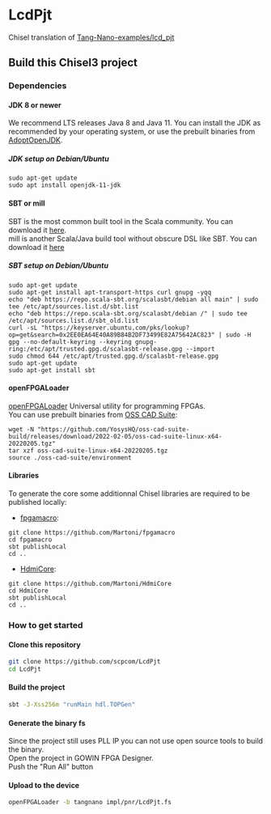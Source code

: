 LcdPjt
=======

Chisel translation of [Tang-Nano-examples/lcd_pjt](https://github.com/sipeed/Tang-Nano-examples/tree/master/example_lcd/lcd_pjt)

## Build this Chisel3 project

### Dependencies

#### JDK 8 or newer

We recommend LTS releases Java 8 and Java 11. You can install the JDK as recommended by your operating system, or use the prebuilt binaries from [AdoptOpenJDK](https://adoptopenjdk.net/).

##### JDK setup on Debian/Ubuntu
```Shell
sudo apt-get update
sudo apt install openjdk-11-jdk
```

#### SBT or mill

SBT is the most common built tool in the Scala community. You can download it [here](https://www.scala-sbt.org/download.html).  
mill is another Scala/Java build tool without obscure DSL like SBT. You can download it [here](https://github.com/com-lihaoyi/mill/releases)

##### SBT setup on Debian/Ubuntu

```Shell
sudo apt-get update
sudo apt-get install apt-transport-https curl gnupg -yqq
echo "deb https://repo.scala-sbt.org/scalasbt/debian all main" | sudo tee /etc/apt/sources.list.d/sbt.list
echo "deb https://repo.scala-sbt.org/scalasbt/debian /" | sudo tee /etc/apt/sources.list.d/sbt_old.list
curl -sL "https://keyserver.ubuntu.com/pks/lookup?op=get&search=0x2EE0EA64E40A89B84B2DF73499E82A75642AC823" | sudo -H gpg --no-default-keyring --keyring gnupg-ring:/etc/apt/trusted.gpg.d/scalasbt-release.gpg --import
sudo chmod 644 /etc/apt/trusted.gpg.d/scalasbt-release.gpg
sudo apt-get update
sudo apt-get install sbt
```

#### openFPGALoader

[openFPGALoader](https://github.com/trabucayre/openFPGALoader) Universal utility for programming FPGAs.  
You can use prebuilt binaries from [OSS CAD Suite](https://github.com/YosysHQ/oss-cad-suite-build):

```Shell
wget -N "https://github.com/YosysHQ/oss-cad-suite-build/releases/download/2022-02-05/oss-cad-suite-linux-x64-20220205.tgz"
tar xzf oss-cad-suite-linux-x64-20220205.tgz
source ./oss-cad-suite/environment
```

#### Libraries

To generate the core some additionnal Chisel libraries are required to be
published locally:

- [fpgamacro](https://github.com/Martoni/fpgamacro):

```Shell
git clone https://github.com/Martoni/fpgamacro
cd fpgamacro
sbt publishLocal
cd ..
```

- [HdmiCore](https://github.com/Martoni/HdmiCore):

```Shell
git clone https://github.com/Martoni/HdmiCore
cd HdmiCore
sbt publishLocal
cd ..
```

### How to get started

#### Clone this repository

```sh
git clone https://github.com/scpcom/LcdPjt
cd LcdPjt
```

#### Build the project

```sh
sbt -J-Xss256m "runMain hdl.TOPGen"
```

#### Generate the binary fs

Since the project still uses PLL IP you can not use open source tools to build the binary.  
Open the project in GOWIN FPGA Designer.  
Push the "Run All" button

#### Upload to the device

```sh
openFPGALoader -b tangnano impl/pnr/LcdPjt.fs
```


